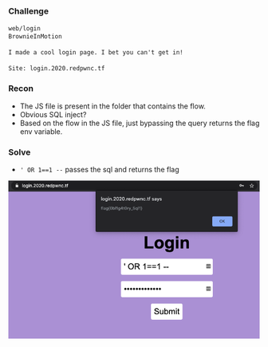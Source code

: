 ### Challenge
```
web/login
BrownieInMotion

I made a cool login page. I bet you can't get in!

Site: login.2020.redpwnc.tf
```

### Recon
* The JS file is present in the folder that contains the flow.
* Obvious SQL inject?
* Based on the flow in the JS file, just bypassing the query returns the flag env variable.

### Solve
* `' OR 1==1 --` passes the sql and returns the flag

<img src="solve.png">